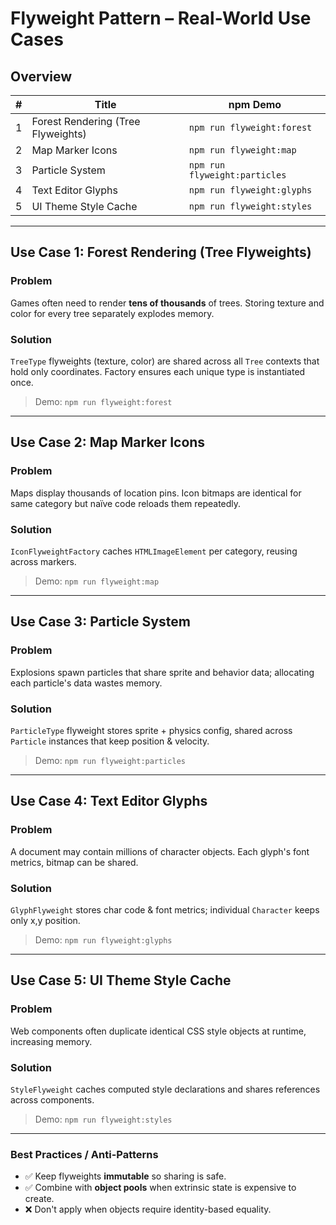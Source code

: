 # Flyweight Pattern – Real-World Use Cases

## Overview

| # | Title | npm Demo |
|---|-------|----------|
| 1 | Forest Rendering (Tree Flyweights) | `npm run flyweight:forest` |
| 2 | Map Marker Icons | `npm run flyweight:map` |
| 3 | Particle System | `npm run flyweight:particles` |
| 4 | Text Editor Glyphs | `npm run flyweight:glyphs` |
| 5 | UI Theme Style Cache | `npm run flyweight:styles` |

---
## Use Case 1: Forest Rendering (Tree Flyweights)

### Problem
Games often need to render **tens of thousands** of trees. Storing texture and color for every tree separately explodes memory.

### Solution
`TreeType` flyweights (texture, color) are shared across all `Tree` contexts that hold only coordinates. Factory ensures each unique type is instantiated once.

> Demo: `npm run flyweight:forest`

---
## Use Case 2: Map Marker Icons

### Problem
Maps display thousands of location pins. Icon bitmaps are identical for same category but naïve code reloads them repeatedly.

### Solution
`IconFlyweightFactory` caches `HTMLImageElement` per category, reusing across markers.

> Demo: `npm run flyweight:map`

---
## Use Case 3: Particle System

### Problem
Explosions spawn particles that share sprite and behavior data; allocating each particle's data wastes memory.

### Solution
`ParticleType` flyweight stores sprite + physics config, shared across `Particle` instances that keep position & velocity.

> Demo: `npm run flyweight:particles`

---
## Use Case 4: Text Editor Glyphs

### Problem
A document may contain millions of character objects. Each glyph's font metrics, bitmap can be shared.

### Solution
`GlyphFlyweight` stores char code & font metrics; individual `Character` keeps only x,y position.

> Demo: `npm run flyweight:glyphs`

---
## Use Case 5: UI Theme Style Cache

### Problem
Web components often duplicate identical CSS style objects at runtime, increasing memory.

### Solution
`StyleFlyweight` caches computed style declarations and shares references across components.

> Demo: `npm run flyweight:styles`

---

### Best Practices / Anti-Patterns
* ✅ Keep flyweights **immutable** so sharing is safe.
* ✅ Combine with **object pools** when extrinsic state is expensive to create.
* ❌ Don't apply when objects require identity-based equality. 